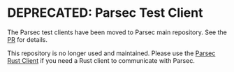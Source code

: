 <!--
  -- Copyright (c) 2019, Arm Limited, All Rights Reserved
  -- SPDX-License-Identifier: Apache-2.0
  --
  -- Licensed under the Apache License, Version 2.0 (the "License"); you may
  -- not use this file except in compliance with the License.
  -- You may obtain a copy of the License at
  --
  -- http://www.apache.org/licenses/LICENSE-2.0
  --
  -- Unless required by applicable law or agreed to in writing, software
  -- distributed under the License is distributed on an "AS IS" BASIS, WITHOUT
  -- WARRANTIES OR CONDITIONS OF ANY KIND, either express or implied.
  -- See the License for the specific language governing permissions and
  -- limitations under the License.
--->
# DEPRECATED: Parsec Test Client

The Parsec test clients have been moved to Parsec main repository.
See the [PR](https://github.com/parallaxsecond/parsec/pull/150) for details.

This repository is no longer used and maintained.
Please use the [Parsec Rust Client](https://github.com/parallaxsecond/parsec-client-rust) if you
need a Rust client to communicate with Parsec.
